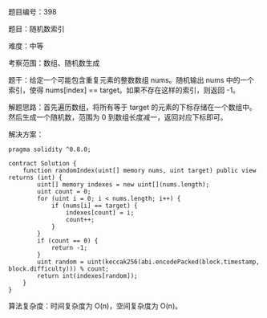 题目编号：398

题目：随机数索引

难度：中等

考察范围：数组、随机数生成

题干：给定一个可能包含重复元素的整数数组 nums。随机输出 nums 中的一个索引，使得 nums[index] == target。如果不存在这样的索引，则返回 -1。

解题思路：首先遍历数组，将所有等于 target 的元素的下标存储在一个数组中。然后生成一个随机数，范围为 0 到数组长度减一，返回对应下标即可。

解决方案：

```solidity
pragma solidity ^0.8.0;

contract Solution {
    function randomIndex(uint[] memory nums, uint target) public view returns (int) {
        uint[] memory indexes = new uint[](nums.length);
        uint count = 0;
        for (uint i = 0; i < nums.length; i++) {
            if (nums[i] == target) {
                indexes[count] = i;
                count++;
            }
        }
        if (count == 0) {
            return -1;
        }
        uint random = uint(keccak256(abi.encodePacked(block.timestamp, block.difficulty))) % count;
        return int(indexes[random]);
    }
}
```

算法复杂度：时间复杂度为 O(n)，空间复杂度为 O(n)。